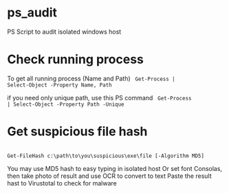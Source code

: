 # ps_audit
PS Script to audit isolated windows host


# Check running process

To get all running process (Name and Path)
<code> 
Get-Process | Select-Object -Property Name, Path
</code>

if you need only unique path, use this PS command
<code>
Get-Process | Select-Object -Property Path -Unique
</code>

# Get suspicious file hash

<code>
Get-FileHash c:\path\to\you\suspicious\exe\file [-Algorithm MD5]
</code>

You may use MD5 hash to easy typing in isolated host 
Or set font Consolas, then take photo of result and use OCR to convert to text
Paste the result hast to Virustotal to check for malware
